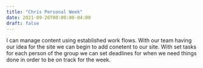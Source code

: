 ```yaml
---
title: "Chris Personal Week"
date: 2021-09-26T00:00:00-04:00
draft: false
---
```


I can manage content using established work flows. With our team having our idea for the site we can begin to add conetent to our site. With set tasks for each person of the group we can set deadlines for when we need things done in order to be on track for the week.
